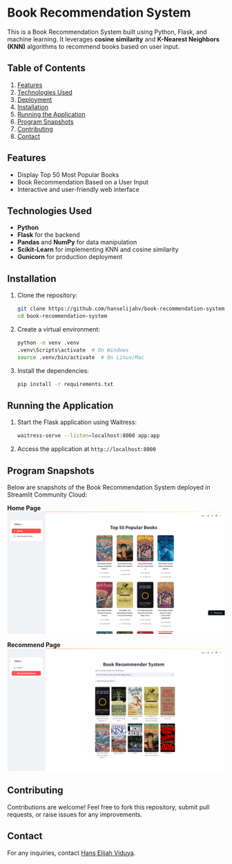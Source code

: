 # Book Recommendation System

This is a Book Recommendation System built using Python, Flask, and machine learning. It leverages **cosine similarity** and **K-Nearest Neighbors (KNN)** algorithms to recommend books based on user input.

## Table of Contents
1. [Features](#features)
2. [Technologies Used](#technologies-used)
3. [Deployment](#deployment)
4. [Installation](#installation)
5. [Running the Application](#running-the-application)
6. [Program Snapshots](#program-snapshots)
7. [Contributing](#contributing)
8. [Contact](#contact)

## Features
- Display Top 50 Most Popular Books
- Book Recommendation Based on a User Input
- Interactive and user-friendly web interface

## Technologies Used
- **Python**
- **Flask** for the backend
- **Pandas** and **NumPy** for data manipulation
- **Scikit-Learn** for implementing KNN and cosine similarity
- **Gunicorn** for production deployment

## Installation

1. Clone the repository:
    ```bash
    git clone https://github.com/hanselijahv/book-recommendation-system.git
    cd book-recommendation-system
    ```

2. Create a virtual environment:
    ```bash
    python -m venv .venv
    .venv\Scripts\activate  # On Windows
    source .venv/bin/activate  # On Linux/Mac
    ```

3. Install the dependencies:
    ```bash
    pip install -r requirements.txt
    ```

## Running the Application

1. Start the Flask application using Waitress:
    ```bash
    waitress-serve --listen=localhost:8000 app:app
    ```

2. Access the application at `http://localhost:8000`

## Program Snapshots
Below are snapshots of the Book Recommendation System deployed in Streamlit Community Cloud:

**Home Page**  
![Home Page](snapshots/home.png)

**Recommend Page**  
![Recommend Page](snapshots/recommend.png)

## Contributing
Contributions are welcome! Feel free to fork this repository, submit pull requests, or raise issues for any improvements.

## Contact
For any inquiries, contact [Hans Elijah Viduya](https://www.linkedin.com/in/hanselijahv/).
